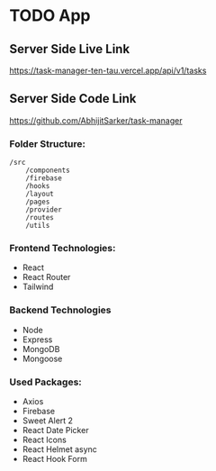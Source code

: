 # TODO App

## Server Side Live Link

 https://task-manager-ten-tau.vercel.app/api/v1/tasks

## Server Side Code Link

 https://github.com/AbhijitSarker/task-manager


### Folder Structure:
   	/src
	   	/components  
		/firebase
		/hooks  
		/layout  
		/pages
		/provider
		/routes
		/utils  
	

### Frontend Technologies:

- React
- React Router
- Tailwind

### Backend Technologies

- Node
- Express
- MongoDB
- Mongoose

### Used Packages:

- Axios
- Firebase
- Sweet Alert 2
- React Date Picker
- React Icons
- React Helmet async
- React Hook Form


